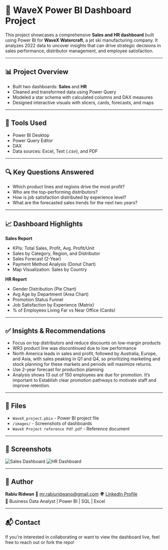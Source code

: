 # 🚤 WaveX Power BI Dashboard Project

This project showcases a comprehensive **Sales and HR dashboard** built using Power BI for **WaveX Watercraft**, a jet ski manufacturing company. It analyzes 2022 data to uncover insights that can drive strategic decisions in sales performance, distributor management, and employee satisfaction.

---

## 📊 Project Overview

- Built two dashboards: **Sales** and **HR**
- Cleaned and transformed data using Power Query
- Modeled a star schema with calculated columns and DAX measures
- Designed interactive visuals with slicers, cards, forecasts, and maps

---

## 🔧 Tools Used

- Power BI Desktop
- Power Query Editor
- DAX
- Data sources: Excel, Text (.csv), and PDF

---

## 🔍 Key Questions Answered

- Which product lines and regions drive the most profit?
- Who are the top-performing distributors?
- How is job satisfaction distributed by experience level?
- What are the forecasted sales trends for the next two years?

---

## 📈 Dashboard Highlights

**Sales Report**
- KPIs: Total Sales, Profit, Avg. Profit/Unit
- Sales by Category, Region, and Distributor
- Sales Forecast (2-Year)
- Payment Method Analysis (Donut Chart)
- Map Visualization: Sales by Country

**HR Report**
- Gender Distribution (Pie Chart)
- Avg Age by Department (Area Chart)
- Promotion Status Funnel
- Job Satisfaction by Experience (Matrix)
- % of Employees Living Far vs Near Office (Cards)

---

## ✅ Insights & Recommendations

- Focus on top distributors and reduce discounts on low-margin products
- WR3 product line was discontinued due to low performance
- North America leads in sales and profit, followed by Australia, Europe, and Asia, with sales peaking in Q1 and Q4, so prioritizing marketing and stock planning for these markets and periods will maximize returns.
- Use 2-year forecast for production planning
- Analysis shows 13 out of 150 employees are due for promotion. It’s important to 
Establish clear promotion pathways to motivate staff and improve retention. 

---

## 📁 Files

- `WaveX_project.pbix` - Power BI project file
- `/images/` - Screenshots of dashboards
- `WaveX Project reference Pdf.pdf` - Reference document

---

## 📌 Screenshots

![Sales Dashboard](images/sales_dashboard.png)
![HR Dashboard](images/hr_dashboard.png)

---

## 🧠 Author

**Rabiu Ridwan**
📧 mr.rabiuridwano@gmail.com 
🌍 [LinkedIn Profile](https://www.linkedin.com/in/rabiu-ridwan-45a451313)  
💼 Business Data Analyst | Power BI | SQL | Excel

---

## 📬 Contact

If you're interested in collaborating or want to view the dashboard live, feel free to reach out or fork the repo!

